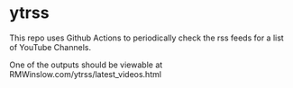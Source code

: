 # ytrss
This repo uses Github Actions to periodically check the rss feeds for a list of YouTube Channels.

One of the outputs should be viewable at RMWinslow.com/ytrss/latest_videos.html
